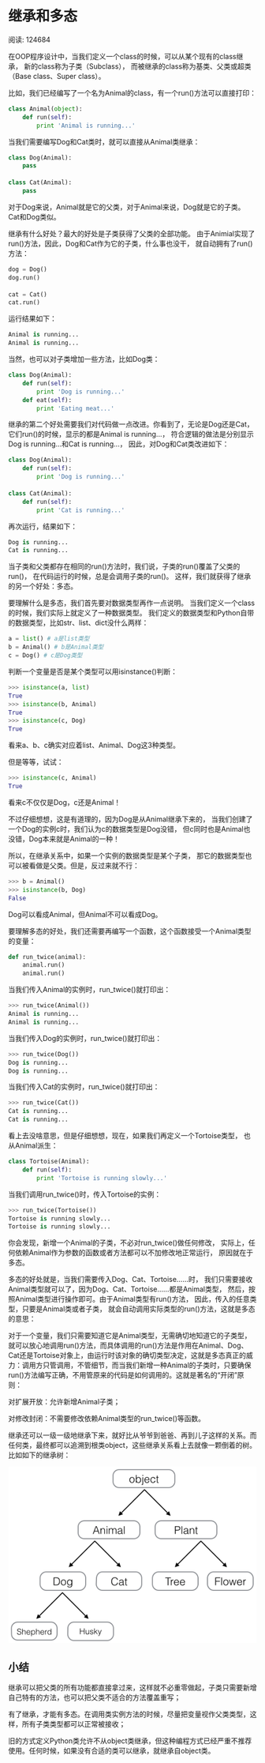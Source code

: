 # 继承和多态

阅读: 124684

在OOP程序设计中，当我们定义一个class的时候，可以从某个现有的class继承，
新的class称为子类（Subclass），
而被继承的class称为基类、父类或超类（Base class、Super class）。

比如，我们已经编写了一个名为Animal的class，有一个run()方法可以直接打印：

```Python
class Animal(object):
    def run(self):
        print 'Animal is running...'
```

当我们需要编写Dog和Cat类时，就可以直接从Animal类继承：

```Python
class Dog(Animal):
    pass

class Cat(Animal):
    pass
```

对于Dog来说，Animal就是它的父类，对于Animal来说，Dog就是它的子类。
Cat和Dog类似。

继承有什么好处？最大的好处是子类获得了父类的全部功能。
由于Animial实现了run()方法，因此，Dog和Cat作为它的子类，什么事也没干，
就自动拥有了run()方法：

```python
dog = Dog()
dog.run()

cat = Cat()
cat.run()
```

运行结果如下：

```python
Animal is running...
Animal is running...
```

当然，也可以对子类增加一些方法，比如Dog类：

```python
class Dog(Animal):
    def run(self):
        print 'Dog is running...'
    def eat(self):
        print 'Eating meat...'
```

继承的第二个好处需要我们对代码做一点改进。你看到了，无论是Dog还是Cat，
它们run()的时候，显示的都是Animal is running...，
符合逻辑的做法是分别显示Dog is running...和Cat is running...，
因此，对Dog和Cat类改进如下：

```python
class Dog(Animal):
    def run(self):
        print 'Dog is running...'

class Cat(Animal):
    def run(self):
        print 'Cat is running...'
```

再次运行，结果如下：

```python
Dog is running...
Cat is running...
```

当子类和父类都存在相同的run()方法时，我们说，子类的run()覆盖了父类的run()，
在代码运行的时候，总是会调用子类的run()。
这样，我们就获得了继承的另一个好处：多态。

要理解什么是多态，我们首先要对数据类型再作一点说明。
当我们定义一个class的时候，我们实际上就定义了一种数据类型。
我们定义的数据类型和Python自带的数据类型，比如str、list、dict没什么两样：

```python
a = list() # a是list类型
b = Animal() # b是Animal类型
c = Dog() # c是Dog类型
```

判断一个变量是否是某个类型可以用isinstance()判断：

```python
>>> isinstance(a, list)
True
>>> isinstance(b, Animal)
True
>>> isinstance(c, Dog)
True
```

看来a、b、c确实对应着list、Animal、Dog这3种类型。

但是等等，试试：

```python
>>> isinstance(c, Animal)
True
```

看来c不仅仅是Dog，c还是Animal！

不过仔细想想，这是有道理的，因为Dog是从Animal继承下来的，
当我们创建了一个Dog的实例c时，我们认为c的数据类型是Dog没错，
但c同时也是Animal也没错，Dog本来就是Animal的一种！

所以，在继承关系中，如果一个实例的数据类型是某个子类，
那它的数据类型也可以被看做是父类。但是，反过来就不行：

```python
>>> b = Animal()
>>> isinstance(b, Dog)
False
```

Dog可以看成Animal，但Animal不可以看成Dog。

要理解多态的好处，我们还需要再编写一个函数，这个函数接受一个Animal类型的变量：

```python
def run_twice(animal):
    animal.run()
    animal.run()
```

当我们传入Animal的实例时，run_twice()就打印出：

```python
>>> run_twice(Animal())
Animal is running...
Animal is running...
```

当我们传入Dog的实例时，run_twice()就打印出：

```python
>>> run_twice(Dog())
Dog is running...
Dog is running...
```

当我们传入Cat的实例时，run_twice()就打印出：

```python
>>> run_twice(Cat())
Cat is running...
Cat is running...
```

看上去没啥意思，但是仔细想想，现在，如果我们再定义一个Tortoise类型，
也从Animal派生：

```python
class Tortoise(Animal):
    def run(self):
        print 'Tortoise is running slowly...'
```

当我们调用run_twice()时，传入Tortoise的实例：

```python
>>> run_twice(Tortoise())
Tortoise is running slowly...
Tortoise is running slowly...
```

你会发现，新增一个Animal的子类，不必对run_twice()做任何修改，
实际上，任何依赖Animal作为参数的函数或者方法都可以不加修改地正常运行，
原因就在于多态。

多态的好处就是，当我们需要传入Dog、Cat、Tortoise……时，
我们只需要接收Animal类型就可以了，因为Dog、Cat、Tortoise……都是Animal类型，
然后，按照Animal类型进行操作即可。由于Animal类型有run()方法，
因此，传入的任意类型，只要是Animal类或者子类，
就会自动调用实际类型的run()方法，这就是多态的意思：

对于一个变量，我们只需要知道它是Animal类型，无需确切地知道它的子类型，就可以放心地调用run()方法，而具体调用的run()方法是作用在Animal、Dog、Cat还是Tortoise对象上，由运行时该对象的确切类型决定，这就是多态真正的威力：调用方只管调用，不管细节，而当我们新增一种Animal的子类时，只要确保run()方法编写正确，不用管原来的代码是如何调用的。这就是著名的“开闭”原则：

对扩展开放：允许新增Animal子类；

对修改封闭：不需要修改依赖Animal类型的run_twice()等函数。

继承还可以一级一级地继承下来，就好比从爷爷到爸爸、再到儿子这样的关系。而任何类，最终都可以追溯到根类object，这些继承关系看上去就像一颗倒着的树。比如如下的继承树：

![class-inheritance](images/40-1.png)

## 小结

继承可以把父类的所有功能都直接拿过来，这样就不必重零做起，子类只需要新增自己特有的方法，也可以把父类不适合的方法覆盖重写；

有了继承，才能有多态。在调用类实例方法的时候，尽量把变量视作父类类型，这样，所有子类类型都可以正常被接收；

旧的方式定义Python类允许不从object类继承，但这种编程方式已经严重不推荐使用。任何时候，如果没有合适的类可以继承，就继承自object类。
